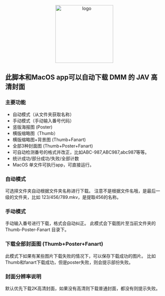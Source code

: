 <p align="center">
  <a href="https://peifeng.li"><img width="184px" alt="logo" src="https://cdn.jsdelivr.net/gh/li-peifeng/static/logo.png" />
  </a>
</p>

## 此脚本和MacOS app可以自动下载 DMM 的 JAV 高清封面
### 主要功能
- 自动模式（从文件夹获取名称）
- 手动模式（手动输入番号代码）
- 竖版海报图 (Poster)
- 横版缩略图（Thumb）
- 横版缩略图+背景图 (Thumb+Fanart)
- 全部3种封面图 (Thumb+Poster+Fanart)
- 可自动检测番号的格式并改正，比如ABC-987,ABC987,abc987等等。
- 统计成功/部分成功/失败/全部计数
- MacOS 单文件可执行app，可直接运行。

### 自动模式
可选择文件夹自动根据文件夹名称进行下载。
注意不是根据文件名哦，是最后一级的文件夹，比如 123/456/789.mkv，是提取456的名称。
### 手动模式
手动输入番号进行下载，格式会自动纠正。
此模式会下载图片至当前文件夹的 Thumb-Poster-Fanart 目录下。
### 下载全部封面图 (Thumb+Poster+Fanart)
此模式下如果有某些图片下载失败的情况下，可以保存下载成功的图片。
比如Thumb和fanart下载成功，但是poster失败，则会提示部份失败。

### 封面分辨率说明
默认优先下载2K高清封面，如果没有高清则下载普通封面，都没有则提示失败。